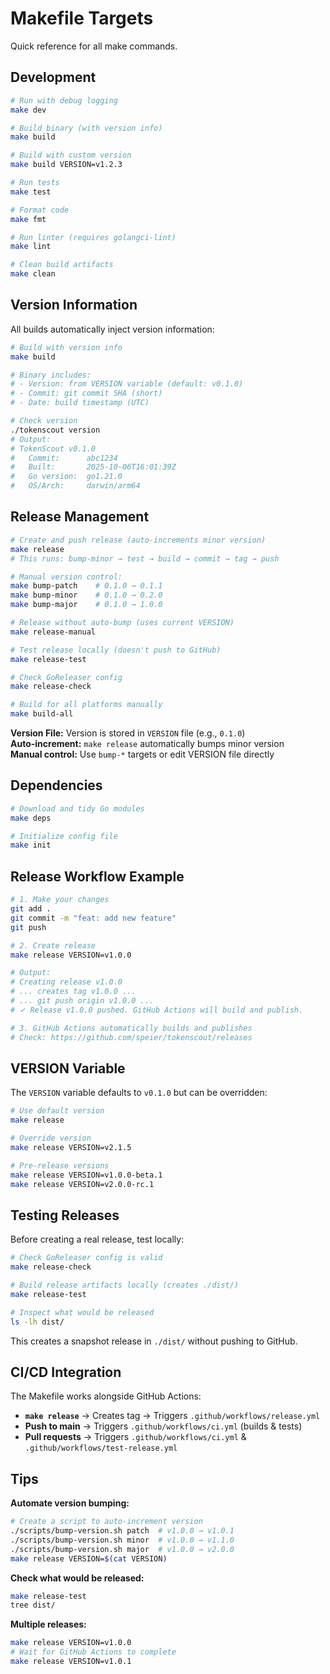 # Makefile Targets

Quick reference for all make commands.

## Development

```bash
# Run with debug logging
make dev

# Build binary (with version info)
make build

# Build with custom version
make build VERSION=v1.2.3

# Run tests
make test

# Format code
make fmt

# Run linter (requires golangci-lint)
make lint

# Clean build artifacts
make clean
```

## Version Information

All builds automatically inject version information:

```bash
# Build with version info
make build

# Binary includes:
# - Version: from VERSION variable (default: v0.1.0)
# - Commit: git commit SHA (short)
# - Date: build timestamp (UTC)

# Check version
./tokenscout version
# Output:
# TokenScout v0.1.0
#   Commit:      abc1234
#   Built:       2025-10-06T16:01:39Z
#   Go version:  go1.21.0
#   OS/Arch:     darwin/arm64
```

## Release Management

```bash
# Create and push release (auto-increments minor version)
make release
# This runs: bump-minor → test → build → commit → tag → push

# Manual version control:
make bump-patch    # 0.1.0 → 0.1.1
make bump-minor    # 0.1.0 → 0.2.0
make bump-major    # 0.1.0 → 1.0.0

# Release without auto-bump (uses current VERSION)
make release-manual

# Test release locally (doesn't push to GitHub)
make release-test

# Check GoReleaser config
make release-check

# Build for all platforms manually
make build-all
```

**Version File:** Version is stored in `VERSION` file (e.g., `0.1.0`)  
**Auto-increment:** `make release` automatically bumps minor version  
**Manual control:** Use `bump-*` targets or edit VERSION file directly

## Dependencies

```bash
# Download and tidy Go modules
make deps

# Initialize config file
make init
```

## Release Workflow Example

```bash
# 1. Make your changes
git add .
git commit -m "feat: add new feature"
git push

# 2. Create release
make release VERSION=v1.0.0

# Output:
# Creating release v1.0.0
# ... creates tag v1.0.0 ...
# ... git push origin v1.0.0 ...
# ✓ Release v1.0.0 pushed. GitHub Actions will build and publish.

# 3. GitHub Actions automatically builds and publishes
# Check: https://github.com/speier/tokenscout/releases
```

## VERSION Variable

The `VERSION` variable defaults to `v0.1.0` but can be overridden:

```bash
# Use default version
make release

# Override version
make release VERSION=v2.1.5

# Pre-release versions
make release VERSION=v1.0.0-beta.1
make release VERSION=v2.0.0-rc.1
```

## Testing Releases

Before creating a real release, test locally:

```bash
# Check GoReleaser config is valid
make release-check

# Build release artifacts locally (creates ./dist/)
make release-test

# Inspect what would be released
ls -lh dist/
```

This creates a snapshot release in `./dist/` without pushing to GitHub.

## CI/CD Integration

The Makefile works alongside GitHub Actions:

- **`make release`** → Creates tag → Triggers `.github/workflows/release.yml`
- **Push to main** → Triggers `.github/workflows/ci.yml` (builds & tests)
- **Pull requests** → Triggers `.github/workflows/ci.yml` & `.github/workflows/test-release.yml`

## Tips

**Automate version bumping:**
```bash
# Create a script to auto-increment version
./scripts/bump-version.sh patch  # v1.0.0 → v1.0.1
./scripts/bump-version.sh minor  # v1.0.0 → v1.1.0
./scripts/bump-version.sh major  # v1.0.0 → v2.0.0
make release VERSION=$(cat VERSION)
```

**Check what would be released:**
```bash
make release-test
tree dist/
```

**Multiple releases:**
```bash
make release VERSION=v1.0.0
# Wait for GitHub Actions to complete
make release VERSION=v1.0.1
```

